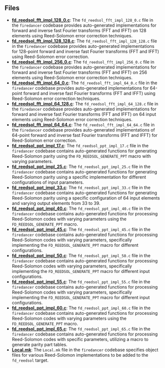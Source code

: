 
## Files
- **[fd_reedsol_fft_impl_128_0.c](wrapped_impl/fd_reedsol_fft_impl_128_0.c.driver.md)**: The `fd_reedsol_fft_impl_128_0.c` file in the `firedancer` codebase provides auto-generated implementations for forward and inverse fast Fourier transforms (FFT and IFFT) on 128 elements using Reed-Solomon error correction techniques.
- **[fd_reedsol_fft_impl_128_128.c](wrapped_impl/fd_reedsol_fft_impl_128_128.c.driver.md)**: The `fd_reedsol_fft_impl_128_128.c` file in the `firedancer` codebase provides auto-generated implementations for 128-point forward and inverse fast Fourier transforms (FFT and IFFT) using Reed-Solomon error correction.
- **[fd_reedsol_fft_impl_256_0.c](wrapped_impl/fd_reedsol_fft_impl_256_0.c.driver.md)**: The `fd_reedsol_fft_impl_256_0.c` file in the `firedancer` codebase provides auto-generated implementations for forward and inverse fast Fourier transforms (FFT and IFFT) on 256 elements using Reed-Solomon error correction techniques.
- **[fd_reedsol_fft_impl_64_0.c](wrapped_impl/fd_reedsol_fft_impl_64_0.c.driver.md)**: The `fd_reedsol_fft_impl_64_0.c` file in the `firedancer` codebase provides auto-generated implementations for 64-point forward and inverse fast Fourier transforms (FFT and IFFT) using Reed-Solomon error correction techniques.
- **[fd_reedsol_fft_impl_64_128.c](wrapped_impl/fd_reedsol_fft_impl_64_128.c.driver.md)**: The `fd_reedsol_fft_impl_64_128.c` file in the `firedancer` codebase provides auto-generated implementations for forward and inverse fast Fourier transforms (FFT and IFFT) on 64 input elements using Reed-Solomon error correction techniques.
- **[fd_reedsol_fft_impl_64_64.c](wrapped_impl/fd_reedsol_fft_impl_64_64.c.driver.md)**: The `fd_reedsol_fft_impl_64_64.c` file in the `firedancer` codebase provides auto-generated implementations of 64-point forward and inverse fast Fourier transforms (FFT and IFFT) for Reed-Solomon error correction.
- **[fd_reedsol_ppt_impl_17.c](wrapped_impl/fd_reedsol_ppt_impl_17.c.driver.md)**: The `fd_reedsol_ppt_impl_17.c` file in the `firedancer` codebase contains auto-generated functions for generating Reed-Solomon parity using the `FD_REEDSOL_GENERATE_PPT` macro with varying parameters.
- **[fd_reedsol_ppt_impl_25.c](wrapped_impl/fd_reedsol_ppt_impl_25.c.driver.md)**: The `fd_reedsol_ppt_impl_25.c` file in the `firedancer` codebase contains auto-generated functions for generating Reed-Solomon parity using a specific implementation for different configurations of input parameters.
- **[fd_reedsol_ppt_impl_33.c](wrapped_impl/fd_reedsol_ppt_impl_33.c.driver.md)**: The `fd_reedsol_ppt_impl_33.c` file in the `firedancer` codebase contains auto-generated functions for generating Reed-Solomon parity using a specific configuration of 64 input elements and varying output elements from 33 to 39.
- **[fd_reedsol_ppt_impl_40.c](wrapped_impl/fd_reedsol_ppt_impl_40.c.driver.md)**: The `fd_reedsol_ppt_impl_40.c` file in the `firedancer` codebase contains auto-generated functions for processing Reed-Solomon codes with varying parameters using the `FD_REEDSOL_GENERATE_PPT` macro.
- **[fd_reedsol_ppt_impl_45.c](wrapped_impl/fd_reedsol_ppt_impl_45.c.driver.md)**: The `fd_reedsol_ppt_impl_45.c` file in the `firedancer` codebase contains auto-generated functions for processing Reed-Solomon codes with varying parameters, specifically implementing the `FD_REEDSOL_GENERATE_PPT` macro for different configurations.
- **[fd_reedsol_ppt_impl_50.c](wrapped_impl/fd_reedsol_ppt_impl_50.c.driver.md)**: The `fd_reedsol_ppt_impl_50.c` file in the `firedancer` codebase contains auto-generated functions for processing Reed-Solomon codes with varying parameters, specifically implementing the `FD_REEDSOL_GENERATE_PPT` macro for different input configurations.
- **[fd_reedsol_ppt_impl_55.c](wrapped_impl/fd_reedsol_ppt_impl_55.c.driver.md)**: The `fd_reedsol_ppt_impl_55.c` file in the `firedancer` codebase contains auto-generated functions for processing Reed-Solomon codes with varying parameters, specifically implementing the `FD_REEDSOL_GENERATE_PPT` macro for different input configurations.
- **[fd_reedsol_ppt_impl_60.c](wrapped_impl/fd_reedsol_ppt_impl_60.c.driver.md)**: The `fd_reedsol_ppt_impl_60.c` file in the `firedancer` codebase contains auto-generated functions for processing Reed-Solomon codes with varying parameters using the `FD_REEDSOL_GENERATE_PPT` macro.
- **[fd_reedsol_ppt_impl_65.c](wrapped_impl/fd_reedsol_ppt_impl_65.c.driver.md)**: The `fd_reedsol_ppt_impl_65.c` file in the `firedancer` codebase contains auto-generated functions for processing Reed-Solomon codes with specific parameters, utilizing a macro to generate parity part tables.
- **[Local.mk](wrapped_impl/Local.mk.driver.md)**: The `Local.mk` file in the `firedancer` codebase specifies object files for various Reed-Solomon implementations to be added to the `fd_reedsol` target.

